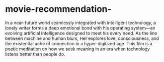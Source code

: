 # movie-recommendation-
In a near-future world seamlessly integrated with intelligent technology, a lonely writer forms a deep emotional bond with his operating system—an evolving artificial intelligence designed to meet his every need. As the line between machine and human blurs, Her explores love, consciousness, and the existential ache of connection in a hyper-digitized age. This film is a poetic meditation on how we seek meaning in an era when technology listens better than people do.
